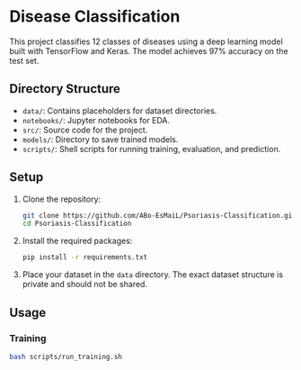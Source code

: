 # Disease Classification

This project classifies 12 classes of diseases using a deep learning model built with TensorFlow and Keras. The model achieves 97% accuracy on the test set.

## Directory Structure

- `data/`: Contains placeholders for dataset directories.
- `notebooks/`: Jupyter notebooks for EDA.
- `src/`: Source code for the project.
- `models/`: Directory to save trained models.
- `scripts/`: Shell scripts for running training, evaluation, and prediction.

## Setup

1. Clone the repository:

   ```bash
   git clone https://github.com/ABo-EsMaiL/Psoriasis-Classification.git
   cd Psoriasis-Classification
   ```

2. Install the required packages:

   ```bash
   pip install -r requirements.txt
   ```

3. Place your dataset in the `data` directory. The exact dataset structure is private and should not be shared.

## Usage

### Training

```bash
bash scripts/run_training.sh
```

